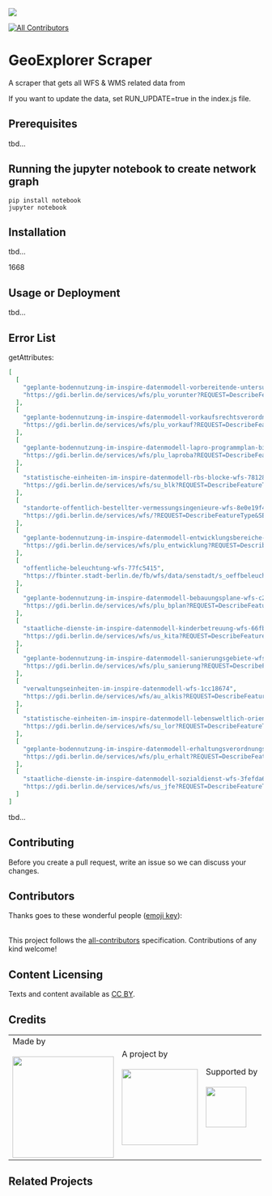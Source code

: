 ![](https://img.shields.io/badge/Built%20with%20%E2%9D%A4%EF%B8%8F-at%20Technologiestiftung%20Berlin-blue)

<!-- ALL-CONTRIBUTORS-BADGE:START - Do not remove or modify this section -->

[![All Contributors](https://img.shields.io/badge/all_contributors-0-orange.svg?style=flat-square)](#contributors-)

<!-- ALL-CONTRIBUTORS-BADGE:END -->

# GeoExplorer Scraper

A scraper that gets all WFS & WMS related data from

If you want to update the data, set RUN_UPDATE=true in the index.js file.

## Prerequisites

tbd...

## Running the jupyter notebook to create network graph

```code
pip install notebook
jupyter notebook
```

## Installation

tbd...

1668

## Usage or Deployment

tbd...

## Error List

getAttributes:

```json
[
  [
    "geplante-bodennutzung-im-inspire-datenmodell-vorbereitende-untersuchungen-wfs-957b197b",
    "https://gdi.berlin.de/services/wfs/plu_vorunter?REQUEST=DescribeFeatureType&SERVICE=WFS&VERSION=2.0.0"
  ],
  [
    "geplante-bodennutzung-im-inspire-datenmodell-vorkaufsrechtsverordnungen-wfs-d4a2dd64",
    "https://gdi.berlin.de/services/wfs/plu_vorkauf?REQUEST=DescribeFeatureType&SERVICE=WFS&VERSION=2.0.0"
  ],
  [
    "geplante-bodennutzung-im-inspire-datenmodell-lapro-programmplan-biotop-und-artenschutz-wfs-ea2aa0f3",
    "https://gdi.berlin.de/services/wfs/plu_laproba?REQUEST=DescribeFeatureType&SERVICE=WFS&VERSION=2.0.0"
  ],
  [
    "statistische-einheiten-im-inspire-datenmodell-rbs-blocke-wfs-7812889a",
    "https://gdi.berlin.de/services/wfs/su_blk?REQUEST=DescribeFeatureType&SERVICE=WFS&VERSION=2.0.0"
  ],
  [
    "standorte-offentlich-bestellter-vermessungsingenieure-wfs-8e0e19f4",
    "https://gdi.berlin.de/services/wfs/?REQUEST=DescribeFeatureType&SERVICE=WFS&VERSION=2.0.0"
  ],
  [
    "geplante-bodennutzung-im-inspire-datenmodell-entwicklungsbereiche-wfs-408d87ea",
    "https://gdi.berlin.de/services/wfs/plu_entwicklung?REQUEST=DescribeFeatureType&SERVICE=WFS&VERSION=2.0.0"
  ],
  [
    "offentliche-beleuchtung-wfs-77fc5415",
    "https://fbinter.stadt-berlin.de/fb/wfs/data/senstadt/s_oeffbeleucht?REQUEST=DescribeFeatureType&SERVICE=WFS&VERSION=2.0.0"
  ],
  [
    "geplante-bodennutzung-im-inspire-datenmodell-bebauungsplane-wfs-c208b00d",
    "https://gdi.berlin.de/services/wfs/plu_bplan?REQUEST=DescribeFeatureType&SERVICE=WFS&VERSION=2.0.0"
  ],
  [
    "staatliche-dienste-im-inspire-datenmodell-kinderbetreuung-wfs-66fba5a1",
    "https://gdi.berlin.de/services/wfs/us_kita?REQUEST=DescribeFeatureType&SERVICE=WFS&VERSION=2.0.0"
  ],
  [
    "geplante-bodennutzung-im-inspire-datenmodell-sanierungsgebiete-wfs-2d834565",
    "https://gdi.berlin.de/services/wfs/plu_sanierung?REQUEST=DescribeFeatureType&SERVICE=WFS&VERSION=2.0.0"
  ],
  [
    "verwaltungseinheiten-im-inspire-datenmodell-wfs-1cc18674",
    "https://gdi.berlin.de/services/wfs/au_alkis?REQUEST=DescribeFeatureType&SERVICE=WFS&VERSION=2.0.0"
  ],
  [
    "statistische-einheiten-im-inspire-datenmodell-lebensweltlich-orientierte-raume-01-01-2021-w-e1db65af",
    "https://gdi.berlin.de/services/wfs/su_lor?REQUEST=DescribeFeatureType&SERVICE=WFS&VERSION=2.0.0"
  ],
  [
    "geplante-bodennutzung-im-inspire-datenmodell-erhaltungsverordnungsgebiete-wfs-5dd19de2",
    "https://gdi.berlin.de/services/wfs/plu_erhalt?REQUEST=DescribeFeatureType&SERVICE=WFS&VERSION=2.0.0"
  ],
  [
    "staatliche-dienste-im-inspire-datenmodell-sozialdienst-wfs-3fefda69",
    "https://gdi.berlin.de/services/wfs/us_jfe?REQUEST=DescribeFeatureType&SERVICE=WFS&VERSION=2.0.0"
  ]
]
```

tbd...

## Contributing

Before you create a pull request, write an issue so we can discuss your changes.

## Contributors

Thanks goes to these wonderful people ([emoji key](https://allcontributors.org/docs/en/emoji-key)):

<!-- ALL-CONTRIBUTORS-LIST:START - Do not remove or modify this section -->
<!-- prettier-ignore-start -->
<!-- markdownlint-disable -->
<table>
  <tr>
  </tr>
</table>

<!-- markdownlint-restore -->
<!-- prettier-ignore-end -->

<!-- ALL-CONTRIBUTORS-LIST:END -->

This project follows the [all-contributors](https://github.com/all-contributors/all-contributors) specification. Contributions of any kind welcome!

## Content Licensing

Texts and content available as [CC BY](https://creativecommons.org/licenses/by/3.0/de/).

## Credits

<table>
  <tr>
    <td>
      Made by <a href="https://citylab-berlin.org/de/start/">
        <br />
        <br />
        <img width="200" src="https://logos.citylab-berlin.org/logo-citylab-berlin.svg" />
      </a>
    </td>
    <td>
      A project by <a href="https://www.technologiestiftung-berlin.de/">
        <br />
        <br />
        <img width="150" src="https://logos.citylab-berlin.org/logo-technologiestiftung-berlin-de.svg" />
      </a>
    </td>
    <td>
      Supported by <a href="https://www.berlin.de/rbmskzl/">
        <br />
        <br />
        <img width="80" src="https://logos.citylab-berlin.org/logo-berlin-senatskanzelei-de.svg" />
      </a>
    </td>
  </tr>
</table>

## Related Projects
